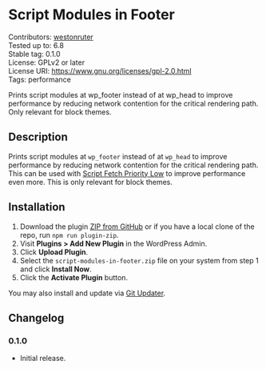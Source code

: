 # Script Modules in Footer #

Contributors: [westonruter](https://profile.wordpress.org/westonruter)  
Tested up to: 6.8  
Stable tag:   0.1.0  
License:      GPLv2 or later  
License URI:  https://www.gnu.org/licenses/gpl-2.0.html  
Tags:         performance

Prints script modules at wp_footer instead of at wp_head to improve performance by reducing network contention for the critical rendering path. Only relevant for block themes.

## Description ##

Prints script modules at `wp_footer` instead of at `wp_head` to improve performance by reducing network contention for the critical rendering path. This can be used with [Script Fetch Priority Low](https://github.com/westonruter/script-modules-in-footer) to improve performance even more. This is only relevant for block themes.

## Installation ##

1. Download the plugin [ZIP from GitHub](https://github.com/westonruter/script-modules-in-footer/archive/refs/heads/main.zip) or if you have a local clone of the repo, run `npm run plugin-zip`.
2. Visit **Plugins > Add New Plugin** in the WordPress Admin.
3. Click **Upload Plugin**.
4. Select the `script-modules-in-footer.zip` file on your system from step 1 and click **Install Now**.
5. Click the **Activate Plugin** button.

You may also install and update via [Git Updater](https://git-updater.com/).

## Changelog ##

### 0.1.0 ###

* Initial release.
